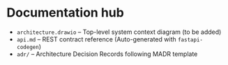 # Documentation hub

* `architecture.drawio` – Top-level system context diagram (to be added)
* `api.md`             – REST contract reference (Auto-generated with `fastapi-codegen`)
* `adr/`               – Architecture Decision Records following MADR template
